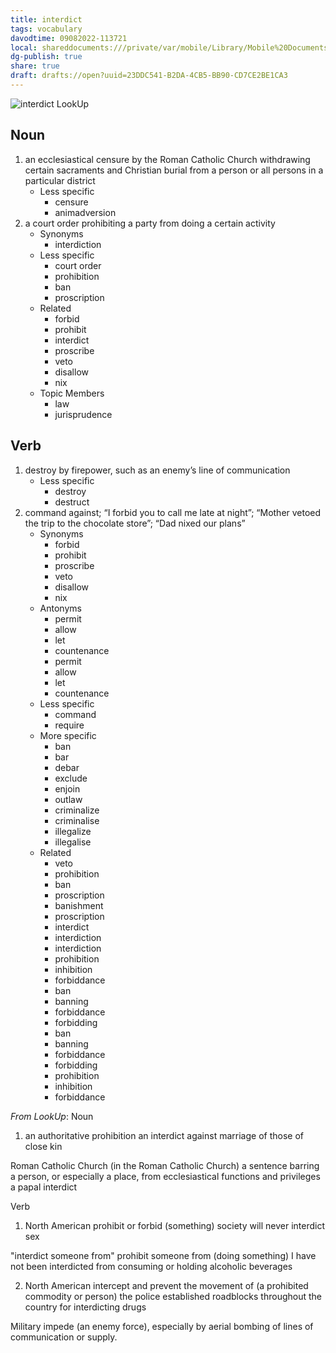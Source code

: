 ```yaml
---
title: interdict
tags: vocabulary
davodtime: 09082022-113721
local: shareddocuments:///private/var/mobile/Library/Mobile%20Documents/iCloud~md~obsidian/Documents/OBSHIDDIAN/drafts/23DDC541-B2DA-4CB5-BB90-CD7CE2BE1CA3.md
dg-publish: true
share: true
draft: drafts://open?uuid=23DDC541-B2DA-4CB5-BB90-CD7CE2BE1CA3
---
```


![interdict LookUp](https://i.snap.as/9xgFsRK8.png)

## Noun

1. an ecclesiastical censure by the Roman Catholic Church withdrawing certain sacraments and Christian burial from a person or all persons in a particular district
	- Less specific
		- censure
		- animadversion
2. a court order prohibiting a party from doing a certain activity
	- Synonyms
		- interdiction
	- Less specific
		- court order
		- prohibition
		- ban
		- proscription
	- Related
		- forbid
		- prohibit
		- interdict
		- proscribe
		- veto
		- disallow
		- nix
	- Topic Members
		- law
		- jurisprudence

## Verb

1. destroy by firepower, such as an enemy’s line of communication
	- Less specific
		- destroy
		- destruct
2. command against; “I forbid you to call me late at night”; “Mother vetoed the trip to the chocolate store”; “Dad nixed our plans”
	- Synonyms
		- forbid
		- prohibit
		- proscribe
		- veto
		- disallow
		- nix
	- Antonyms
		- permit
		- allow
		- let
		- countenance
		- permit
		- allow
		- let
		- countenance
	- Less specific
		- command
		- require
	- More specific
		- ban
		- bar
		- debar
		- exclude
		- enjoin
		- outlaw
		- criminalize
		- criminalise
		- illegalize
		- illegalise
	- Related
		- veto
		- prohibition
		- ban
		- proscription
		- banishment
		- proscription
		- interdict
		- interdiction
		- interdiction
		- prohibition
		- inhibition
		- forbiddance
		- ban
		- banning
		- forbiddance
		- forbidding
		- ban
		- banning
		- forbiddance
		- forbidding
		- prohibition
		- inhibition
		- forbiddance

*From LookUp*:
Noun
1.	an authoritative prohibition
an interdict against marriage of those of close kin

Roman Catholic Church (in the Roman Catholic Church) a sentence barring a person, or especially a place, from ecclesiastical functions and privileges
a papal interdict


Verb
1.	North American prohibit or forbid (something)
society will never interdict sex

"interdict someone from" prohibit someone from (doing something)
I have not been interdicted from consuming or holding alcoholic beverages

2.	North American intercept and prevent the movement of (a prohibited commodity or person)
the police established roadblocks throughout the country for interdicting drugs

Military impede (an enemy force), especially by aerial bombing of lines of communication or supply.